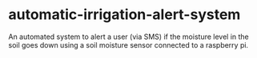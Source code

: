 # automatic-irrigation-alert-system
An automated system to alert a user (via SMS) if the moisture level in the soil goes down using a soil moisture sensor connected to a raspberry pi.
